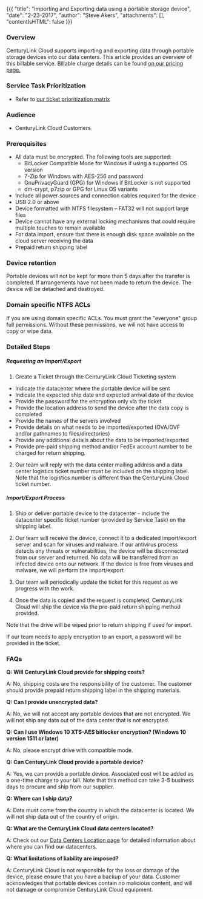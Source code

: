 {{{
  "title": "Importing and Exporting data using a portable storage device",
  "date": "2-23-2017",
  "author": "Steve Akers",
  "attachments": [],
  "contentIsHTML": false
}}}

### Overview
CenturyLink Cloud supports importing and exporting data through portable storage devices into our data centers. This article provides an overview of this billable service. Billable charge details can be found [on our pricing page.](//www.ctl.io/pricing) 

### Service Task Prioritization
* Refer to [our ticket prioritization matrix](../Support/ticket-prioritization-matrix.md)

### Audience
* CenturyLink Cloud Customers

### Prerequisites
* All data must be encrypted.  The following tools are supported:
  * BitLocker Compatible Mode for Windows if using a supported OS version
  * 7-Zip for Windows with AES-256 and password
  * GnuPrivacyGuard (GPG) for Windows if BitLocker is not supported
  * dm-crypt, p7zip or GPG for Linux OS variants
* Include all power sources and connection cables required for the device
* USB 2.0 or above
* Device formatted with NTFS filesystem – FAT32 will not support large files
* Device cannot have any external locking mechanisms that could require multiple touches to remain available
* For data import, ensure that there is enough disk space available on the cloud server receiving the data
* Prepaid return shipping label

### Device retention
Portable devices will not be kept for more than 5 days after the transfer is completed. If arrangements have not been made to return the device. The device will be detached and destroyed.

### Domain specific NTFS ACLs
If you are using domain specific ACLs. You must grant the "everyone" group full permissions. Without these permissions, we will not have access to copy or wipe data.

### Detailed Steps

##### Requesting an Import/Export
1. Create a Ticket through the CenturyLink Cloud Ticketing system
  * Indicate the datacenter where the portable device will be sent
  * Indicate the expected ship date and expected arrival date of the device
  * Provide the password for the encryption only via the ticket
  * Provide the location address to send the device after the data copy is completed
  * Provide the names of the servers involved
  * Provide details on what needs to be imported/exported (OVA/OVF and/or pathnames to files/directories)
  * Provide any additional details about the data to be imported/exported
  * Provide pre-paid shipping method and/or FedEx account number to be charged for return shipping.

2. Our team will reply with the data center mailing address and a data center logistics ticket number must be included on the shipping label. Note that the logistics number is different than the CenturyLink Cloud ticket number.

##### Import/Export Process
1. Ship or deliver portable device to the datacenter - include the datacenter specific ticket number (provided by Service Task) on the shipping label.

2. Our team will receive the device, connect it to a dedicated import/export server and scan for viruses and malware.  If our antivirus process detects any threats or vulnerabilities, the device will be disconnected from our server and returned.  No data will be transferred from an infected device onto our network. If the device is free from viruses and malware, we will perform the import/export.

3. Our team will periodically update the ticket for this request as we progress with the work.

4. Once the data is copied and the request is completed, CenturyLink Cloud will ship the device via the pre-paid return shipping method provided.

Note that the drive will be wiped prior to return shipping if used for import.

If our team needs to apply encryption to an export, a password will be provided in the ticket.


### FAQs

**Q: Will CenturyLink Cloud provide for shipping costs?**

A: No, shipping costs are the responsibility of the customer. The customer should provide prepaid return shipping label in the shipping materials.

**Q: Can I provide unencrypted data?**

A: No, we will not accept any portable devices that are not encrypted. We will not ship any data out of the data center that is not encrypted. 

**Q: Can I use Windows 10 XTS-AES bitlocker encryption? (Windows 10 version 1511 or later)**

A: No, please encrypt drive with compatible mode.

**Q: Can CenturyLink Cloud provide a portable device?**

A: Yes, we can provide a portable device.  Associated cost will be added as a one-time charge to your bill.  Note that this method can take 3-5 business days to procure and ship from our supplier.
 
**Q: Where can I ship data?**

A: Data must come from the country in which the datacenter is located. We will not ship data out of the country of origin.

**Q: What are the CenturyLink Cloud data centers located?**

A: Check out our [Data Centers Location page](//www.ctl.io/data-centers) for detailed information about where you can find our datacenters.

**Q: What limitations of liability are imposed?**

A: CenturyLink Cloud is not responsible for the loss or damage of the device, please ensure that you have a backup of your data.  Customer acknowledges that portable devices contain no malicious content, and will not damage or compromise CenturyLink Cloud equipment.


